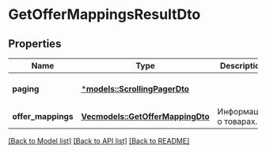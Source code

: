 # GetOfferMappingsResultDto

## Properties
Name | Type | Description | Notes
------------ | ------------- | ------------- | -------------
**paging** | [***models::ScrollingPagerDto**](ScrollingPagerDTO.md) |  | [optional] [default to None]
**offer_mappings** | [**Vec<models::GetOfferMappingDto>**](GetOfferMappingDTO.md) | Информация о товарах. | 

[[Back to Model list]](../README.md#documentation-for-models) [[Back to API list]](../README.md#documentation-for-api-endpoints) [[Back to README]](../README.md)


